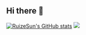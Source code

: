 ## Hi there 👋
[![RuizeSun's GitHub stats](https://github-readme-stats.vercel.app/api?username=ruizesun&show_icons=true&theme=buefy&locale=zh-TW)](https://github.com/anuraghazra/github-readme-stats)
![](https://github-readme-stats.vercel.app/api/top-langs/?username=ruizesun&layout=compact)


<!--
**RuizeSun/RuizeSun** is a ✨ _special_ ✨ repository because its `README.md` (this file) appears on your GitHub profile.

Here are some ideas to get you started:

- 🔭 I’m currently working on ...
- 🌱 I’m currently learning ...
- 👯 I’m looking to collaborate on ...
- 🤔 I’m looking for help with ...
- 💬 Ask me about ...
- 📫 How to reach me: ...
- 😄 Pronouns: ...
- ⚡ Fun fact: ...
-->
